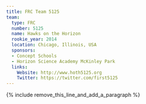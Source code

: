 ```yaml
---
title: FRC Team 5125
team:
  type: FRC
  number: 5125
  name: Hawks on the Horizon
  rookie_year: 2014
  location: Chicago, Illinois, USA
  sponsors:
  - Concept Schools
  - Horizon Science Academy McKinley Park
  links:
    Website: http://www.hoth5125.org
    Twitter: https://twitter.com/first5125
---
```


{% include remove_this_line_and_add_a_paragraph %}